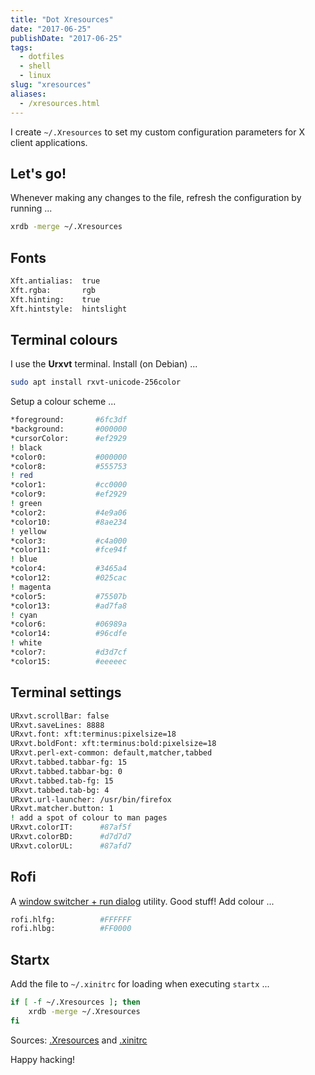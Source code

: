 ```yaml
---
title: "Dot Xresources"
date: "2017-06-25"
publishDate: "2017-06-25"
tags:
  - dotfiles
  - shell
  - linux
slug: "xresources"
aliases:
  - /xresources.html
---
```


I create `~/.Xresources` to set my custom configuration parameters for X client applications.

## Let's go!

Whenever making any changes to the file, refresh the configuration by running ...

```bash
xrdb -merge ~/.Xresources
```

## Fonts

```bash
Xft.antialias:  true
Xft.rgba:       rgb
Xft.hinting:    true
Xft.hintstyle:  hintslight
```

## Terminal colours

I use the **Urxvt** terminal. Install (on Debian) ...

```bash
sudo apt install rxvt-unicode-256color
```

Setup a colour scheme ...

```bash
*foreground:       #6fc3df
*background:       #000000
*cursorColor:      #ef2929
! black
*color0:           #000000
*color8:           #555753
! red
*color1:           #cc0000
*color9:           #ef2929
! green
*color2:           #4e9a06
*color10:          #8ae234
! yellow
*color3:           #c4a000
*color11:          #fce94f
! blue
*color4:           #3465a4
*color12:          #025cac
! magenta
*color5:           #75507b
*color13:          #ad7fa8
! cyan
*color6:           #06989a
*color14:          #96cdfe
! white
*color7:           #d3d7cf
*color15:          #eeeeec
```

## Terminal settings

```bash
URxvt.scrollBar: false
URxvt.saveLines: 8888
URxvt.font: xft:terminus:pixelsize=18
URxvt.boldFont: xft:terminus:bold:pixelsize=18
URxvt.perl-ext-common: default,matcher,tabbed
URxvt.tabbed.tabbar-fg: 15
URxvt.tabbed.tabbar-bg: 0
URxvt.tabbed.tab-fg: 15
URxvt.tabbed.tab-bg: 4
URxvt.url-launcher: /usr/bin/firefox
URxvt.matcher.button: 1
! add a spot of colour to man pages
URxvt.colorIT:      #87af5f
URxvt.colorBD:      #d7d7d7
URxvt.colorUL:      #87afd7
```

## Rofi

A [window switcher + run dialog](https://davedavenport.github.io/rofi/) utility. Good stuff! Add colour ...

```bash
rofi.hlfg:          #FFFFFF
rofi.hlbg:          #FF0000
```

## Startx

Add the file to `~/.xinitrc` for loading when executing `startx` ...

```bash
if [ -f ~/.Xresources ]; then
    xrdb -merge ~/.Xresources
fi
```

Sources: [.Xresources](https://github.com/vonbrownie/dotfiles/blob/master/.Xresources) and [.xinitrc](https://github.com/vonbrownie/dotfiles/blob/master/.xinitrc)

Happy hacking!
